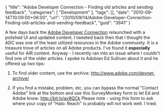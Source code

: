 {
	"title": "Adobe Developer Connection - Finding old articles and sending feedback",
	"categories": [
		"Development"
	],
	"tags": [],
	"date": "2010-09-14T10:09:00+06:00",
	"url": "/2010/09/14/Adobe-Developer-Connection-Finding-old-articles-and-sending-feedback",
	"guid": "3941"
}

A few days back the <a href="http://www.adobe.com/devnet.html">Adobe Developer Connection</a> relaunched with a polished UI and updated content. I tweeted back then that I thought the ADC was one of the least utilized resources in the Adobe community. It is a treasure trove of articles on all Adobe products. I've found it <b>especially</b> useful for AIR content. Anyway - I recently ran into an issue where I couldn't find one of the older articles. I spoke to Adobian Ed Sullivan about it and he offered up two tips:

1) To find older content, use the archive: <a href="http://www.adobe.com/devnet-archive/">http://www.adobe.com/devnet-archive/</a>

2) If you find a mistake, problem, etc, you can bypass the normal "Contact Adobe" link at the bottom and use this SurveyMonkey form to let Ed and Adobe know: <a href="http://bit.ly/av8QCk">http://bit.ly/av8QCk</a> Please note - using this form to ask where your copy of "Halo: Reach" is probably will <i>not</i> work well. I tried.